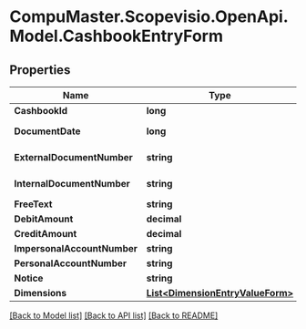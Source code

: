 
# CompuMaster.Scopevisio.OpenApi.Model.CashbookEntryForm

## Properties

Name | Type | Description | Notes
------------ | ------------- | ------------- | -------------
**CashbookId** | **long** | cashbookId (Ref-Nummer Kasse) | 
**DocumentDate** | **long** | documentDate(Datum), epoch timestamp in milliseconds | 
**ExternalDocumentNumber** | **string** | externalDocumentNumber(externe Belegnummer) | [optional] 
**InternalDocumentNumber** | **string** | internalDocumentNumber (interne Belegnummer), | [optional] [readonly] 
**FreeText** | **string** | freeText(Belegtext) | [optional] 
**DebitAmount** | **decimal** | debitAmount(Einnahmen) | [optional] 
**CreditAmount** | **decimal** | creditAmount(Ausgaben) | [optional] 
**ImpersonalAccountNumber** | **string** | impersonalAccountNumber(Gegenkonto) | [optional] 
**PersonalAccountNumber** | **string** | Kunde/Lieferant | [optional] 
**Notice** | **string** | notice(Notiz) | [optional] 
**Dimensions** | [**List&lt;DimensionEntryValueForm&gt;**](DimensionEntryValueForm.md) |  | [optional] 

[[Back to Model list]](../README.md#documentation-for-models)
[[Back to API list]](../README.md#documentation-for-api-endpoints)
[[Back to README]](../README.md)

